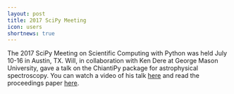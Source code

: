 ```yaml
---
layout: post
title: 2017 SciPy Meeting
icon: users
shortnews: true
---
```

The 2017 SciPy Meeting on Scientific Computing with Python was held July 10-16 in Austin, TX. Will, in collaboration with Ken Dere at George Mason University, gave a talk on the ChiantiPy package for astrophysical spectroscopy. You can watch a video of his talk [here](https://youtu.be/79ledxbnrPU) and read the proceedings paper [here](http://conference.scipy.org/proceedings/scipy2017/will_barnes.html).